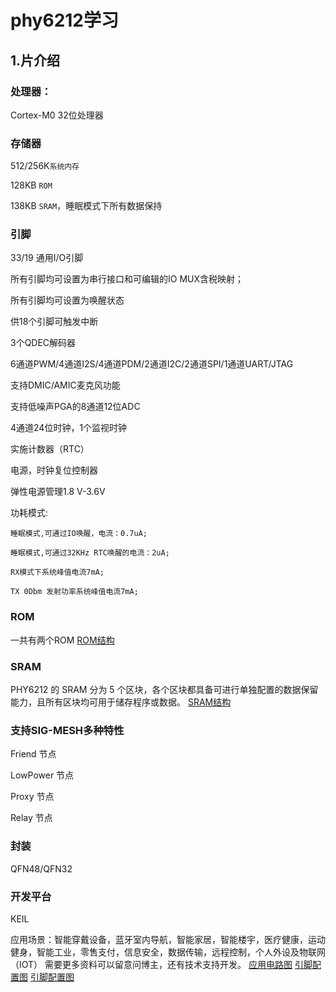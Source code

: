 # phy6212学习

## 1.片介绍

### 处理器：

Cortex-M0 32位处理器

### 存储器

512/256K`系统内存`

128KB `ROM`

138KB `SRAM`，睡眠模式下所有数据保持



###  引脚

33/19 通用I/O引脚

所有引脚均可设置为串行接口和可编辑的IO MUX含税映射；

所有引脚均可设置为唤醒状态

供18个引脚可触发中断

3个QDEC解码器

6通道PWM/4通道I2S/4通道PDM/2通道I2C/2通道SPI/1通道UART/JTAG

支持DMIC/AMIC麦克风功能

支持低噪声PGA的8通道12位ADC

4通道24位时钟，1个监视时钟

实施计数器（RTC）

电源，时钟复位控制器

弹性电源管理1.8 V-3.6V

功耗模式:

```
睡眠模式,可通过IO唤醒，电流：0.7uA;

睡眠模式,可通过32KHz RTC唤醒的电流：2uA;

RX模式下系统峰值电流7mA;

TX 0Dbm 发射功率系统峰值电流7mA;
```

### ROM

一共有两个ROM
[ROM结构](https://bbs.rfeda.cn/attachment/Mon_1911/697_133697_9e6ec5ca669b8f2.png?13)

### SRAM

PHY6212 的 SRAM 分为 5 个区块，各个区块都具备可进行单独配置的数据保留能力，且所有区块均可用于储存程序或数据。
[SRAM结构](https://bbs.rfeda.cn/attachment/Mon_1911/697_133697_b9c2bb2208a7f5a.png?13)

### 支持SIG-MESH多种特性

Friend 节点

LowPower 节点

Proxy 节点

Relay 节点

### 封装

QFN48/QFN32

### 开发平台

KEIL

应用场景：智能穿戴设备，蓝牙室内导航，智能家居，智能楼宇，医疗健康，运动健身，智能工业，零售支付，信息安全，数据传输，远程控制，个人外设及物联网（IOT）
需要更多资料可以留意问博主，还有技术支持开发。
[应用电路图](http://www.dnsj88.com/Mobile/UploadFiles/FCK/2019-09/6370327468966546996746417.png_280.jpg)
[引脚配置图](http://www.dnsj88.com/Mobile/UploadFiles/FCK/2019-09/6370327470280722151484179.png_280.jpg)
[引脚配置图](https://occ-oss-prod.oss-cn-hangzhou.aliyuncs.com//article/3712904037927702528/20201207130528282_6220%E5%BC%80%E5%8F%91%E6%9D%BFOCC.png )
